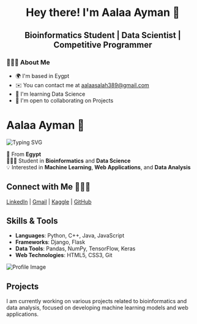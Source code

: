 <h1 align="center"> Hey there! I'm Aalaa Ayman 👋 </h1>
<h2 align="center"> Bioinformatics Student | Data Scientist | Competitive Programmer </h2>
<div align="left"> 
<h3> 👩🏻‍💻 About Me </h3>

* 🌍  I'm based in Eygpt
* ✉️  You can contact me at aalaasalah389@gmail.com
* 🧠  I'm learning Data Science
* 🤝  I'm open to collaborating on Projects

</div>  

<!--
**AalaaAyman24/AalaaAyman24** is a ✨ _special_ ✨ repository because its `README.md` (this file) appears on your GitHub profile.

Here are some ideas to get you started:

- 🔭 I’m currently working on ...
- 🌱 I’m currently learning ...
- 👯 I’m looking to collaborate on ...
- 🤔 I’m looking for help with ...
- 💬 Ask me about ...
- 📫 How to reach me: ...
- 😄 Pronouns: ...
- ⚡ Fun fact: ...
-->


# Aalaa Ayman 👋

![Typing SVG](https://readme-typing-svg.herokuapp.com/?lines=Welcome+to+my+profile!;I'm+Aalaa+Ayman;Bioinformatics+Student;Data+Scientist;Competitive+Programmer)

🏫 From **Egypt**  
👩🏻‍💻 Student in **Bioinformatics** and **Data Science**  
💡 Interested in **Machine Learning**, **Web Applications**, and **Data Analysis**  

## Connect with Me 🙋🏻‍♀️
[LinkedIn](#) | [Gmail](mailto:aalaasalah389@gmail.com) | [Kaggle](#) | [GitHub](#)

## Skills & Tools
- **Languages**: Python, C++, Java, JavaScript
- **Frameworks**: Django, Flask
- **Data Tools**: Pandas, NumPy, TensorFlow, Keras
- **Web Technologies**: HTML5, CSS3, Git

![Profile Image](your-image-url.jpg)

## Projects
I am currently working on various projects related to bioinformatics and data analysis, focused on developing machine learning models and web applications.
